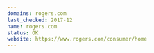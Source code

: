 ```yaml
---
domains: rogers.com
last_checked: 2017-12
name: rogers.com
status: OK
website: https://www.rogers.com/consumer/home
---
```

